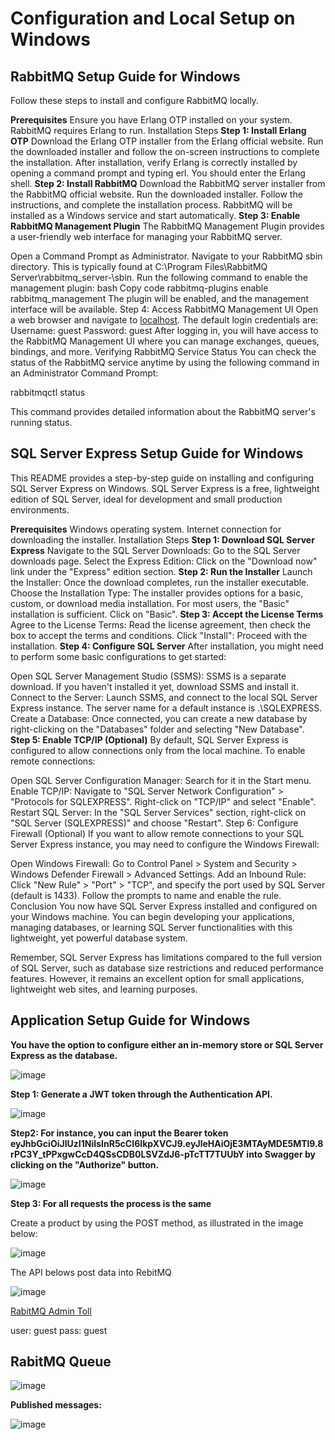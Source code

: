 # Configuration and Local Setup on Windows

## RabbitMQ Setup Guide for Windows

Follow these steps to install and configure RabbitMQ locally.

__Prerequisites__
Ensure you have Erlang OTP installed on your system. RabbitMQ requires Erlang to run.
Installation Steps
__Step 1: Install Erlang OTP__
Download the Erlang OTP installer from the Erlang official website.
Run the downloaded installer and follow the on-screen instructions to complete the installation.
After installation, verify Erlang is correctly installed by opening a command prompt and typing erl. You should enter the Erlang shell.
__Step 2: Install RabbitMQ__
Download the RabbitMQ server installer from the RabbitMQ official website.
Run the downloaded installer. Follow the instructions, and complete the installation process.
RabbitMQ will be installed as a Windows service and start automatically.
__Step 3: Enable RabbitMQ Management Plugin__
The RabbitMQ Management Plugin provides a user-friendly web interface for managing your RabbitMQ server.

Open a Command Prompt as Administrator.
Navigate to your RabbitMQ sbin directory. This is typically found at C:\Program Files\RabbitMQ Server\rabbitmq_server-<version>\sbin.
Run the following command to enable the management plugin:
bash
Copy code
rabbitmq-plugins enable rabbitmq_management
The plugin will be enabled, and the management interface will be available.
Step 4: Access RabbitMQ Management UI
Open a web browser and navigate to [localhost](http://localhost:15672/).
The default login credentials are:
Username: guest
Password: guest
After logging in, you will have access to the RabbitMQ Management UI where you can manage exchanges, queues, bindings, and more.
Verifying RabbitMQ Service Status
You can check the status of the RabbitMQ service anytime by using the following command in an Administrator Command Prompt:

rabbitmqctl status

This command provides detailed information about the RabbitMQ server's running status.

## SQL Server Express Setup Guide for Windows
This README provides a step-by-step guide on installing and configuring SQL Server Express on Windows. SQL Server Express is a free, lightweight edition of SQL Server, ideal for development and small production environments.

__Prerequisites__
Windows operating system.
Internet connection for downloading the installer.
Installation Steps
__Step 1: Download SQL Server Express__
Navigate to the SQL Server Downloads: Go to the SQL Server downloads page.
Select the Express Edition: Click on the "Download now" link under the "Express" edition section.
__Step 2: Run the Installer__
Launch the Installer: Once the download completes, run the installer executable.
Choose the Installation Type: The installer provides options for a basic, custom, or download media installation. For most users, the "Basic" installation is sufficient. Click on "Basic".
__Step 3: Accept the License Terms__
Agree to the License Terms: Read the license agreement, then check the box to accept the terms and conditions.
Click "Install": Proceed with the installation.
__Step 4: Configure SQL Server__
After installation, you might need to perform some basic configurations to get started:

Open SQL Server Management Studio (SSMS): SSMS is a separate download. If you haven't installed it yet, download SSMS and install it.
Connect to the Server: Launch SSMS, and connect to the local SQL Server Express instance. The server name for a default instance is .\SQLEXPRESS.
Create a Database: Once connected, you can create a new database by right-clicking on the "Databases" folder and selecting "New Database".
__Step 5: Enable TCP/IP (Optional)__
By default, SQL Server Express is configured to allow connections only from the local machine. To enable remote connections:

Open SQL Server Configuration Manager: Search for it in the Start menu.
Enable TCP/IP:
Navigate to "SQL Server Network Configuration" > "Protocols for SQLEXPRESS".
Right-click on "TCP/IP" and select "Enable".
Restart SQL Server: In the "SQL Server Services" section, right-click on "SQL Server (SQLEXPRESS)" and choose "Restart".
Step 6: Configure Firewall (Optional)
If you want to allow remote connections to your SQL Server Express instance, you may need to configure the Windows Firewall:

Open Windows Firewall: Go to Control Panel > System and Security > Windows Defender Firewall > Advanced Settings.
Add an Inbound Rule:
Click "New Rule" > "Port" > "TCP", and specify the port used by SQL Server (default is 1433).
Follow the prompts to name and enable the rule.
Conclusion
You now have SQL Server Express installed and configured on your Windows machine. You can begin developing your applications, managing databases, or learning SQL Server functionalities with this lightweight, yet powerful database system.

Remember, SQL Server Express has limitations compared to the full version of SQL Server, such as database size restrictions and reduced performance features. However, it remains an excellent option for small applications, lightweight web sites, and learning purposes.

## Application Setup Guide for Windows

__You have the option to configure either an in-memory store or SQL Server Express as the database.__

![image](https://github.com/aesteves900/requestService/assets/5515535/99090418-9385-4d0a-8102-b8fd40ad5fe0)



__Step 1: Generate a JWT token through the Authentication API.__

![image](https://github.com/aesteves900/requestService/assets/5515535/154a9069-7dae-4b5b-b016-22971326fb64)

__Step2: For instance, you can input the Bearer token eyJhbGciOiJIUzI1NiIsInR5cCI6IkpXVCJ9.eyJleHAiOjE3MTAyMDE5MTl9.8rPC3Y_tPPxgwCcD4QSsCDB0LSVZdJ6-pTcTT7TUUbY into Swagger by clicking on the "Authorize" button.__

![image](https://github.com/aesteves900/requestService/assets/5515535/dc7154d1-307a-4aff-9526-4eb33f2250ea)


__Step 3: For all requests the process is the same__

Create a product by using the POST method, as illustrated in the image below:

![image](https://github.com/aesteves900/requestService/assets/5515535/03de27b4-fbbe-47e3-9468-c72c5d6e353f)

The API belows post data into RebitMQ

![image](https://github.com/aesteves900/requestService/assets/5515535/ade48ef5-6b46-41ed-9ff7-b599266217ee)


 [RabitMQ Admin Toll](http://localhost:15672/)

 user: guest
 pass: guest 

 ## RabitMQ Queue

 ![image](https://github.com/aesteves900/requestService/assets/5515535/4efce170-08b2-47c8-8192-0c8bbf125080)

__Published messages:__

![image](https://github.com/aesteves900/requestService/assets/5515535/692327b6-b29d-4a50-96cc-f3a5a612d03b)





















